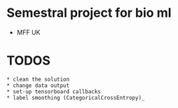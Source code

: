 # Semestral project for bio ml
* MFF UK 
# TODOS
	* clean the solution
	* change data output 
	* set-up tensorboard callbacks 
	* label smoothing (CategoricalCrossEntropy)_
